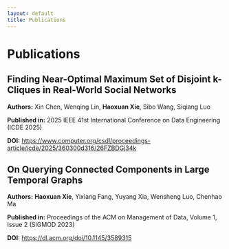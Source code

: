 ```yaml
---
layout: default
title: Publications
---
```


# Publications

<div class="publication-item">
  <h2>Finding Near-Optimal Maximum Set of Disjoint k-Cliques in Real-World Social Networks</h2>
  <p><strong>Authors:</strong> Xin Chen, Wenqing Lin, <strong>Haoxuan Xie</strong>, Sibo Wang, Siqiang Luo</p>
  <p><strong>Published in:</strong> 2025 IEEE 41st International Conference on Data Engineering (ICDE 2025)</p>
  <p><strong>DOI:</strong> <a href="https://www.computer.org/csdl/proceedings-article/icde/2025/360300d316/26FZBDGj34k">https://www.computer.org/csdl/proceedings-article/icde/2025/360300d316/26FZBDGj34k</a></p>
</div>

<div class="publication-item">
  <h2>On Querying Connected Components in Large Temporal Graphs</h2>
  <p><strong>Authors:</strong> <strong>Haoxuan Xie</strong>, Yixiang Fang, Yuyang Xia, Wensheng Luo, Chenhao Ma</p>
  <p><strong>Published in:</strong> Proceedings of the ACM on Management of Data, Volume 1, Issue 2 (SIGMOD 2023)</p>
  <p><strong>DOI:</strong> <a href="https://dl.acm.org/doi/10.1145/3589315">https://dl.acm.org/doi/10.1145/3589315</a></p>
</div>
